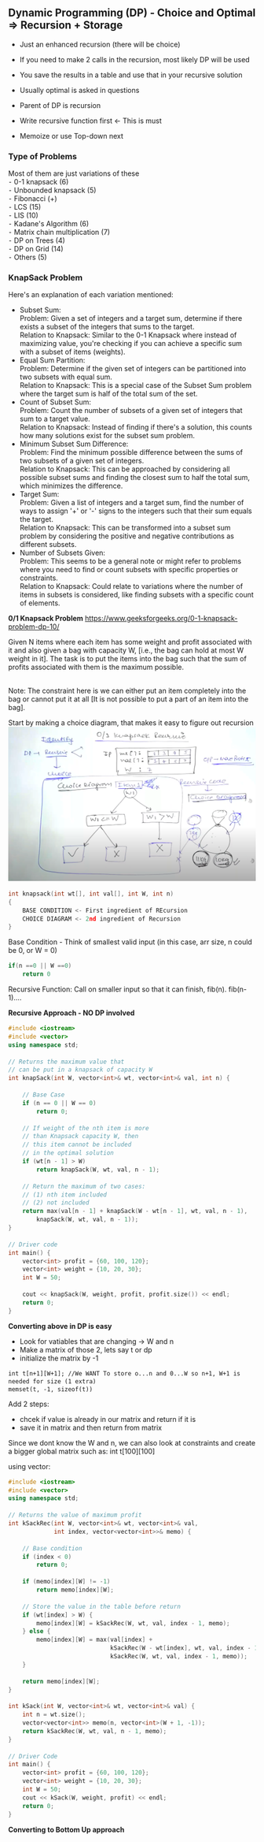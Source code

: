 ## Dynamic Programming (DP) - Choice and Optimal => Recursion + Storage

- Just an enhanced recursion (there will be choice)
- If you need to make 2 calls in the recursion, most likely DP will be used
- You save the results in a table and use that in your recursive solution
- Usually optimal is asked in questions

- Parent of DP is recursion
- Write recursive function first <- This is must
- Memoize or use Top-down next
  

### Type of Problems
Most of them are just variations of these<br>
⁃	0-1 knapsack (6)<br>
⁃	Unbounded knapsack (5)<br>
⁃	Fibonacci (+)<br>
⁃	LCS (15)<br>
⁃	LIS (10)<br>
⁃	Kadane's Algorithm (6)<br>
⁃	Matrix chain multiplication (7)<br>
⁃	DP on Trees (4)<br>
⁃	DP on Grid (14)<br>
⁃	Others (5)<br>

### KnapSack Problem
Here's an explanation of each variation mentioned:
- Subset Sum:<br>
Problem: Given a set of integers and a target sum, determine if there exists a subset of the integers that sums to the target.<br>
Relation to Knapsack: Similar to the 0-1 Knapsack where instead of maximizing value, you're checking if you can achieve a specific sum with a subset of items (weights).
- Equal Sum Partition:<br>
Problem: Determine if the given set of integers can be partitioned into two subsets with equal sum.<br>
Relation to Knapsack: This is a special case of the Subset Sum problem where the target sum is half of the total sum of the set.
- Count of Subset Sum:<br>
Problem: Count the number of subsets of a given set of integers that sum to a target value.<br>
Relation to Knapsack: Instead of finding if there's a solution, this counts how many solutions exist for the subset sum problem.
- Minimum Subset Sum Difference:<br>
Problem: Find the minimum possible difference between the sums of two subsets of a given set of integers.<br>
Relation to Knapsack: This can be approached by considering all possible subset sums and finding the closest sum to half the total sum, which minimizes the difference.
- Target Sum:<br>
Problem: Given a list of integers and a target sum, find the number of ways to assign '+' or '-' signs to the integers such that their sum equals the target.<br>
Relation to Knapsack: This can be transformed into a subset sum problem by considering the positive and negative contributions as different subsets.
- Number of Subsets Given:<br>
Problem: This seems to be a general note or might refer to problems where you need to find or count subsets with specific properties or constraints.<br>
Relation to Knapsack: Could relate to variations where the number of items in subsets is considered, like finding subsets with a specific count of elements.

**0/1 Knapsack Problem**
https://www.geeksforgeeks.org/0-1-knapsack-problem-dp-10/

Given N items where each item has some weight and profit associated with it and also given a bag with capacity W, [i.e., the bag can hold at most W weight in it]. The task is to put the items into the bag such that the sum of profits associated with them is the maximum possible. <br><br>

Note: The constraint here is we can either put an item completely into the bag or cannot put it at all [It is not possible to put a part of an item into the bag].

Start by making a choice diagram, that makes it easy to figure out recursion
![image](assets/dp1.png)

```c++
int knapsack(int wt[], int val[], int W, int n)
{
	BASE CONDITION <- First ingredient of REcursion
 	CHOICE DIAGRAM <- 2nd ingredient of Recursion
}
```

Base Condition - Think of smallest valid input (in this case, arr size, n could be 0, or W = 0)
```c++
if(n ==0 || W ==0)
	return 0
```

Recursive Function: Call on smaller input so that it can finish, fib(n). fib(n-1)....

**Recursive Approach - NO DP involved**
```c++
#include <iostream>
#include <vector>
using namespace std;

// Returns the maximum value that
// can be put in a knapsack of capacity W
int knapSack(int W, vector<int>& wt, vector<int>& val, int n) {
  
    // Base Case
    if (n == 0 || W == 0)
        return 0;

    // If weight of the nth item is more
    // than Knapsack capacity W, then
    // this item cannot be included
    // in the optimal solution
    if (wt[n - 1] > W)
        return knapSack(W, wt, val, n - 1);

    // Return the maximum of two cases:
    // (1) nth item included
    // (2) not included
    return max(val[n - 1] + knapSack(W - wt[n - 1], wt, val, n - 1),
		knapSack(W, wt, val, n - 1));
}

// Driver code
int main() {
    vector<int> profit = {60, 100, 120};
    vector<int> weight = {10, 20, 30};
    int W = 50;

    cout << knapSack(W, weight, profit, profit.size()) << endl;
    return 0;
}
```

**Converting above in DP is easy**
- Look for vatiables that are changing -> W and n
- Make a matrix of those 2, lets say t or dp
- initialize the matrix by -1
```
int t[n+1][W+1]; //We WANT To store o...n and 0...W so n+1, W+1 is needed for size (1 extra)
memset(t, -1, sizeof(t))
```

Add 2 steps:
- chcek if value is already in our matrix and return if it is
- save it in matrix and then return from matrix


Since we dont know the W and n, we can also look at constraints and create a bigger global matrix such as: int t[100][100]

using vector:
```c++
#include <iostream>
#include <vector>
using namespace std;

// Returns the value of maximum profit
int kSackRec(int W, vector<int>& wt, vector<int>& val, 
             int index, vector<vector<int>>& memo) {
  
    // Base condition
    if (index < 0)
        return 0;

    if (memo[index][W] != -1)
        return memo[index][W];

    // Store the value in the table before return
    if (wt[index] > W) {        
        memo[index][W] = kSackRec(W, wt, val, index - 1, memo);
    } else {
        memo[index][W] = max(val[index] + 
                             kSackRec(W - wt[index], wt, val, index - 1, memo),
                             kSackRec(W, wt, val, index - 1, memo));
    }

    return memo[index][W];
}

int kSack(int W, vector<int>& wt, vector<int>& val) {
    int n = wt.size();
    vector<vector<int>> memo(n, vector<int>(W + 1, -1));
    return kSackRec(W, wt, val, n - 1, memo);
}

// Driver Code
int main() {
    vector<int> profit = {60, 100, 120};
    vector<int> weight = {10, 20, 30};
    int W = 50;
    cout << kSack(W, weight, profit) << endl;
    return 0;
}

```

**Converting to Bottom Up approach**
